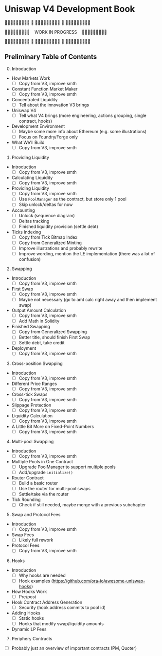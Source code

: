 # Uniswap V4 Development Book

🚧🚧🚧🚧🚧🚧🚧🚧🚧 🚨 🚧🚧🚧🚧🚧🚧🚧🚧🚧 🚨 🚧🚧🚧🚧🚧🚧🚧🚧🚧 

🚧🚧🚧🚧🚧🚧🚧🚧🚧&nbsp;&nbsp;&nbsp;&nbsp;WORK IN PROGRESS&nbsp;&nbsp;&nbsp;&nbsp;🚧🚧🚧🚧🚧🚧🚧🚧🚧

🚧🚧🚧🚧🚧🚧🚧🚧🚧 🚨 🚧🚧🚧🚧🚧🚧🚧🚧🚧 🚨 🚧🚧🚧🚧🚧🚧🚧🚧🚧 

## Preliminary Table of Contents
0. Introduction
  - How Markets Work
    - [ ] Copy from V3, improve smth
  - Constant Function Market Maker
    - [ ] Copy from V3, improve smth
  - Concentrated Liquidity
    - [ ] Tell about the innovation V3 brings
  - Uniswap V4
    - [ ] Tell what V4 brings (more engineering, actions grouping, single contract, hooks)
  - Development Environment
    - [ ] Maybe some more info about Ethereum (e.g. some illustrations)
    - [ ] Focus on Foundry/Forge only
  - What We'll Build
    - [ ] Copy from V3, improve smth

1. Providing Liquidity
  - Introduction
    - [ ] Copy from V3, improve smth
  - Calculating Liquidity
    - [ ] Copy from V3, improve smth
  - Providing Liquidity
    - [ ] Copy from V3, improve smth
    - [ ] Use `PoolManager` as the contract, but store only 1 pool
    - [ ] Skip unlock/deltas for now
  - Accounting
    - [ ] Unlock (sequence diagram)
    - [ ] Deltas tracking
    - [ ] Finished liquidity provision (settle debt)
  - Ticks Indexing
    - [ ] Copy from Tick Bitmap Index
    - [ ] Copy from Generalized Minting
    - [ ] Improve illustrations and probably rewrite
    - [ ] Improve wording, mention the LE implementation (there was a lot of confusion)

2. Swapping
  - Introduction
    - [ ] Copy from V3, improve smth
  - First Swap
    - [ ] Copy from V3, improve smth
    - [ ] Maybe not necessary (go to amt calc right away and then implement swap)
  - Output Amount Calculation
    - [ ] Copy from V3, improve smth
    - [ ] Add Math in Solidity
  - Finished Swapping
    - [ ] Copy from Generalized Swapping
    - [ ] Better title, should finish First Swap
    - [ ] Settle debt, take credit
  - Deployment
    - [ ] Copy from V3, improve smth

3. Cross-position Swapping
  - Introduction
    - [ ] Copy from V3, improve smth
  - Different Price Ranges
    - [ ] Copy from V3, improve smth
  - Cross-tick Swaps
    - [ ] Copy from V3, improve smth
  - Slippage Protection
    - [ ] Copy from V3, improve smth
  - Liquidity Calculation
    - [ ] Copy from V3, improve smth
  - A Little Bit More on Fixed-Point Numbers
    - [ ] Copy from V3, improve smth

4. Multi-pool Swapping
  - Introduction
    - [ ] Copy from V3, improve smth
  - Multiple Pools in One Contract
    - [ ] Upgrade PoolManager to support multiple pools
    - [ ] Add/upgrade `initialize()`
  - Router Contract
    - [ ] Build a basic router
    - [ ] Use the router for multi-pool swaps
    - [ ] Settle/take via the router
  - Tick Rounding
    - [ ] Check if still needed, maybe merge with a previous subchapter

5. Swap and Protocol Fees
  - Introduction
    - [ ] Copy from V3, improve smth
  - Swap Fees
    - [ ] Likely full rework
  - Protocol Fees
    - [ ] Copy from V3, improve smth

6. Hooks
  - Introduction
    - [ ] Why hooks are needed
    - [ ] Hook examples (https://github.com/ora-io/awesome-uniswap-hooks)
  - How Hooks Work
    - [ ] Pre/post
  - Hook Contract Address Generation
    - [ ] Security (hook address commits to pool id)
  - Adding Hooks
    - [ ] Static hooks
    - [ ] Hooks that modify swap/liquidity amounts
  - Dynamic LP Fees

7. Periphery Contracts
  - [ ] Probably just an overview of important contracts (PM, Quoter)